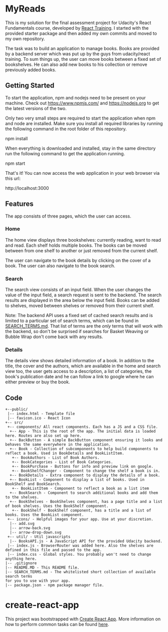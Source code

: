 # MyReads
This is my solution  for the final assessment project for Udacity's React Fundamentals course, developed by [React Training](https://reacttraining.com). I started with the provided starter package and then added my own commits and moved to my own repository.

The task was to build an application to manage books. Books are provided by a backend server which was put up by the guys from udacity/react training. To sum things up, the user can move books between a fixed set of bookshelves. He can also add new books to his collection or remove previously added books.  

## Getting Started
To start the application, npm and nodejs need to be present on your machine. Check out https://www.npmjs.com/ and https://nodejs.org to get the latest versions of the two. 

Only two very small steps are required to start the application when npm and node are installed. Make sure you install all required libraries by running the following command in the root folder of this repository.

npm install

When everything is downloaded and installed, stay in the same directory run the following command to get the application running.

npm start

That's it! You can now access the web application in your web browser via this url:

http://localhost:3000 

## Features
The app consists of three pages, which the user can access.

### Home
The home view displays three bookshelves: currently reading, want to read and read. Each shelf holds multiple books. The books can be moved between from one shelf to another or just removed from the current shelf.

The user can navigate to the book details by clicking on the cover of a book. The user can also navigate to the book search.

### Search
The search view consists of an input field. When the user changes the value of the input field, a search request is sent to the backend. The search results are displayed in the area below the input field. Books can be added to shelves, moved between shelves or removed from their current shelf. 

Note: The backend API uses a fixed set of cached search results and is limited to a particular set of search terms, which can be found in [SEARCH_TERMS.md](SEARCH_TERMS.md). That list of terms are the _only_ terms that will work with the backend, so don't be surprised if searches for Basket Weaving or Bubble Wrap don't come back with any results. 

### Details
The details view shows detailed information of a book. In addition to the title, the cover and the authors, which are available in the home and search view too, the user gets access to a description, a list of categories, the book's publication date and he can follow a link to google where he can either preview or buy the book.

## Code
```
+--public/    
 |-- index.html - Template file
 |-- favicon.ico - React Icon
+-- src/
 +-- components/ All react components. Each has a JS and a CSS file.
  +-- App - This is the root of the app. The initial data is loaded here. Routes are also set up here.
  +-- BackButton - A simple BackButton component ensuring it looks and behaves the same everywhere in the application.
  +-- Book - Collection of subcomponents to help build components to reflect a book. Used in BookDetails and BookListItem.
   +-- BookAuthors - List of Book Authors.
   +-- BookCategories - List of Book Categories.
   +-- BookPurchase - Buttons for info and preview link on google.
   +-- BookShelfChanger - Component to change the shelf a book is in.
  +-- BookDetails - Extra component to display the details of a book.
  +-- BookList - Component to display a list of books. Used in BookShelf and BookSearch.
   +-- BookListItem - Component to reflect a book as a list item
  +-- BookSearch - Component to search additional books and add them to the shelves.
  +-- BookShelves - BookShelves component, has a page title and a list of book shelves. Uses the BookShelf component.
   +-- BookShelf - BookShelf component, has a title and a list of books. Uses the BookList component.
 +-- icons/ - Helpful images for your app. Use at your discretion.
  |-- add.svg
  |-- arrow-back.svg
  |-- arrow-drop-down.svg
 +-- util/ - Util javascripts
  |-- BooksAPI.js - A JavaScript API for the provided Udacity backend.
 |-- index.js - BrowserRouter was added here. Also the shelves are defined in this file and passed to the app.
 |-- index.css - Global styles. You probably won't need to change anything here.
|-- .gitignore 
|-- README.MD - This README file.
|-- SEARCH_TERMS.md - The whitelisted short collection of available search terms 
for you to use with your app.
|-- package.json - npm package manager file.
```

# create-react-app

This project was bootstrapped with [Create React App](https://github.com/facebookincubator/create-react-app). More information on how to perform common tasks can be found [here](https://github.com/facebookincubator/create-react-app/blob/master/packages/react-scripts/template/README.md).
